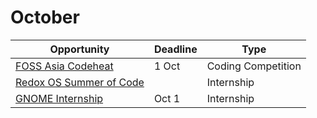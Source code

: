 # October

Opportunity|Deadline|Type
----|-----|-----
[FOSS Asia Codeheat](https://codeheat.org/) | 1 Oct | Coding Competition
[Redox OS Summer of Code](https://www.redox-os.org/rsoc/) |  | Internship
[GNOME Internship](https://wiki.gnome.org/Internships) | Oct 1 | Internship
